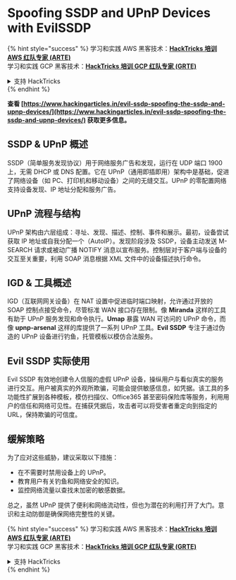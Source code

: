 # Spoofing SSDP and UPnP Devices with EvilSSDP

{% hint style="success" %}
学习和实践 AWS 黑客技术：<img src="/.gitbook/assets/arte.png" alt="" data-size="line">[**HackTricks 培训 AWS 红队专家 (ARTE)**](https://training.hacktricks.xyz/courses/arte)<img src="/.gitbook/assets/arte.png" alt="" data-size="line">\
学习和实践 GCP 黑客技术：<img src="/.gitbook/assets/grte.png" alt="" data-size="line">[**HackTricks 培训 GCP 红队专家 (GRTE)**<img src="/.gitbook/assets/grte.png" alt="" data-size="line">](https://training.hacktricks.xyz/courses/grte)

<details>

<summary>支持 HackTricks</summary>

* 查看 [**订阅计划**](https://github.com/sponsors/carlospolop)!
* **加入** 💬 [**Discord 群组**](https://discord.gg/hRep4RUj7f) 或 [**电报群组**](https://t.me/peass) 或 **关注** 我们的 **Twitter** 🐦 [**@hacktricks\_live**](https://twitter.com/hacktricks\_live)**.**
* **通过向** [**HackTricks**](https://github.com/carlospolop/hacktricks) 和 [**HackTricks Cloud**](https://github.com/carlospolop/hacktricks-cloud) github 仓库提交 PR 分享黑客技巧。

</details>
{% endhint %}

**查看 [https://www.hackingarticles.in/evil-ssdp-spoofing-the-ssdp-and-upnp-devices/](https://www.hackingarticles.in/evil-ssdp-spoofing-the-ssdp-and-upnp-devices/) 获取更多信息。**

## **SSDP & UPnP 概述**

SSDP（简单服务发现协议）用于网络服务广告和发现，运行在 UDP 端口 1900 上，无需 DHCP 或 DNS 配置。它在 UPnP（通用即插即用）架构中是基础，促进了网络设备（如 PC、打印机和移动设备）之间的无缝交互。UPnP 的零配置网络支持设备发现、IP 地址分配和服务广告。

## **UPnP 流程与结构**

UPnP 架构由六层组成：寻址、发现、描述、控制、事件和展示。最初，设备尝试获取 IP 地址或自我分配一个（AutoIP）。发现阶段涉及 SSDP，设备主动发送 M-SEARCH 请求或被动广播 NOTIFY 消息以宣布服务。控制层对于客户端与设备的交互至关重要，利用 SOAP 消息根据 XML 文件中的设备描述执行命令。

## **IGD & 工具概述**

IGD（互联网网关设备）在 NAT 设置中促进临时端口映射，允许通过开放的 SOAP 控制点接受命令，尽管标准 WAN 接口存在限制。像 **Miranda** 这样的工具有助于 UPnP 服务发现和命令执行。**Umap** 暴露 WAN 可访问的 UPnP 命令，而像 **upnp-arsenal** 这样的库提供了一系列 UPnP 工具。**Evil SSDP** 专注于通过伪造的 UPnP 设备进行钓鱼，托管模板以模仿合法服务。

## **Evil SSDP 实际使用**

Evil SSDP 有效地创建令人信服的虚假 UPnP 设备，操纵用户与看似真实的服务进行交互。用户被真实的外观所欺骗，可能会提供敏感信息，如凭据。该工具的多功能性扩展到各种模板，模仿扫描仪、Office365 甚至密码保险库等服务，利用用户的信任和网络可见性。在捕获凭据后，攻击者可以将受害者重定向到指定的 URL，保持欺骗的可信度。

## **缓解策略**

为了应对这些威胁，建议采取以下措施：

- 在不需要时禁用设备上的 UPnP。
- 教育用户有关钓鱼和网络安全的知识。
- 监控网络流量以查找未加密的敏感数据。

总之，虽然 UPnP 提供了便利和网络流动性，但也为潜在的利用打开了大门。意识和主动防御是确保网络完整性的关键。

{% hint style="success" %}
学习和实践 AWS 黑客技术：<img src="/.gitbook/assets/arte.png" alt="" data-size="line">[**HackTricks 培训 AWS 红队专家 (ARTE)**](https://training.hacktricks.xyz/courses/arte)<img src="/.gitbook/assets/arte.png" alt="" data-size="line">\
学习和实践 GCP 黑客技术：<img src="/.gitbook/assets/grte.png" alt="" data-size="line">[**HackTricks 培训 GCP 红队专家 (GRTE)**<img src="/.gitbook/assets/grte.png" alt="" data-size="line">](https://training.hacktricks.xyz/courses/grte)

<details>

<summary>支持 HackTricks</summary>

* 查看 [**订阅计划**](https://github.com/sponsors/carlospolop)!
* **加入** 💬 [**Discord 群组**](https://discord.gg/hRep4RUj7f) 或 [**电报群组**](https://t.me/peass) 或 **关注** 我们的 **Twitter** 🐦 [**@hacktricks\_live**](https://twitter.com/hacktricks\_live)**.**
* **通过向** [**HackTricks**](https://github.com/carlospolop/hacktricks) 和 [**HackTricks Cloud**](https://github.com/carlospolop/hacktricks-cloud) github 仓库提交 PR 分享黑客技巧。

</details>
{% endhint %}
